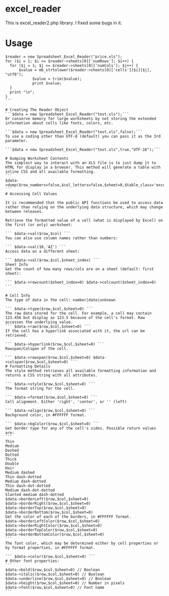 # excel_reader

This is excel_reader2.php library. I fixed some bugs in it.

# Usage
````
$reader = new Spreadsheet_Excel_Reader("price.xls");
for ($i = 1; $i <= $reader->sheets[0]['numRows']; $i++) {
  for ($j = 1; $j <= $reader->sheets[0]['numCols']; $j++) {
      $value = mb_strtolower($reader->sheets[0]['cells'][$i][$j], "utf8");
			$value = trim($value);
			print $value;
  }
  print "\n";
}
```

# Creating The Reader Object
```$data = new Spreadsheet_Excel_Reader("test.xls");```
Or conserve memory for large worksheets by not storing the extended information about cells like fonts, colors, etc.

```$data = new Spreadsheet_Excel_Reader("test.xls",false);```
To use a coding other than UTF-8 (default) you can pass it as the 3rd parameter.

```$data = new Spreadsheet_Excel_Reader("test.xls",true,"UTF-16");```

# Dumping Worksheet Contents
The simplest way to interact with an XLS file is to just dump it to HTML for display in a browser. This method will generate a table with inline CSS and all available formatting.
```
$data->dump($row_numbers=false,$col_letters=false,$sheet=0,$table_class='excel')
```
# Accessing Cell Values

It is recommended that the public API functions be used to access data rather than relying on the underlying data structure, which may change between releases.

Retrieve the formatted value of a cell (what is displayed by Excel) on the first (or only) worksheet:

``` $data->val($row,$col) ```
You can also use column names rather than numbers:

``` $data->val(10,'AZ') ```
Access data on a different sheet:

``` $data->val($row,$col,$sheet_index) ```
Sheet Info
Get the count of how many rows/cols are on a sheet (default: first sheet):

``` $data->rowcount($sheet_index=0) $data->colcount($sheet_index=0) ```

# Cell Info
The type of data in the cell: number|date|unknown

``` $data->type($row,$col,$sheet=0) ```
The raw data stored for the cell. For example, a cell may contain 123.456 but display as 123.5 because of the cell's format. Raw accesses the underlying value.
``` $data->raw($row,$col,$sheet=0) ```
If the cell has a hyperlink associated with it, the url can be retrieved.

``` $data->hyperlink($row,$col,$sheet=0) ```
Rowspan/Colspan of the cell.

``` $data->rowspan($row,$col,$sheet=0) $data->colspan($row,$col,$sheet=0) ```
# Formatting Details
The style method retrieves all available formatting information and returns a CSS string with all attributes.

``` $data->style($row,$col,$sheet=0) ```
The format string for the cell.

``` $data->format($row,$col,$sheet=0) ```
Cell alignment. Either 'right', 'center', or '' (left)

``` $data->align($row,$col,$sheet=0) ```
Background color, in #FFFFFF format.

``` $data->bgColor($row,$col,$sheet=0) ```
Get border type for any of the cell's sides. Possible return values are:
```
Thin
Medium
Dashed
Dotted
Thick
Double
Hair
Medium dashed
Thin dash-dotted
Medium dash-dotted
Thin dash-dot-dotted
Medium dash-dot-dotted
Slanted medium dash-dotted
$data->borderLeft($row,$col,$sheet=0)
$data->borderRight($row,$col,$sheet=0)
$data->borderTop($row,$col,$sheet=0)
$data->borderBottom($row,$col,$sheet=0)
Get the color of each of the borders, in #FFFFFF format.
$data->borderLeftColor($row,$col,$sheet=0)
$data->borderRightColor($row,$col,$sheet=0)
$data->borderTopColor($row,$col,$sheet=0)
$data->borderBottomColor($row,$col,$sheet=0)
```
The font color, which may be determined either by cell properties or by format properties, in #FFFFFF format.

``` $data->color($row,$col,$sheet=0) ```
# Other font properties:
```
$data->bold($row,$col,$sheet=0) // Boolean
$data->italic($row,$col,$sheet=0) // Boolean
$data->underline($row,$col,$sheet=0) // Boolean
$data->height($row,$col,$sheet=0) // Number in pixels
$data->font($row,$col,$sheet=0) // Font name
```

